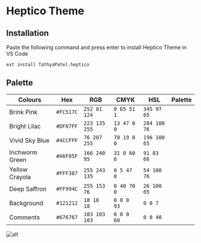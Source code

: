 # **Heptico Theme**

## **Installation**

Paste the following command and press enter to install Heptico Theme in VS Code

`ext install TathyaPatel.heptico`

## **Palette**

|Colours|Hex|RGB|CMYK|HSL|Palette|
|---|---|---|---|---|---|
|Brink Pink|`#FC517C`|`252 81 124`|`0 65 51 1`|`345 97 65`|
|Bright Lilac|`#DF87FF`|`223 135 255`|`13 47 0 0`|`284 100 76`|
|Vivid Sky Blue|`#4CCFFF`|`76 207 255`|`70 19 0 0`|`196 100 65`|
|Inchworm Green|`#A6F05F`|`166 240 95`|`31 0 60 6`|`91 83 66`|
|Yellow Crayola|`#FFF387`|`255 243 135`|`0 5 47 0`|`54 100 76`|
|Deep Saffron|`#FF994C`|`255 153 76`|`0 40 70 0`|`26 100 65`|
|Background|`#121212`|`18 18 18`|`0 0 0 93`|`0 0 7`|
|Comments|`#676767`|`103 103 103`|`0 0 0 60`|`0 0 40`|

![alt]([cppdemo.png](https://raw.githubusercontent.com/thecodercoder/codercoder-dark-theme/main/codercoder-dark-html.PNG))
